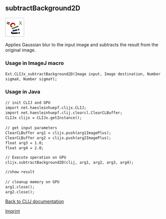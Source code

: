 ## subtractBackground2D
![Image](images/mini_clijx_logo.png)

Applies Gaussian blur to the input image and subtracts the result from the original image.

### Usage in ImageJ macro
```
Ext.CLIJx_subtractBackground2D(Image input, Image destination, Number sigmaX, Number sigmaY);
```


### Usage in Java
```
// init CLIJ and GPU
import net.haesleinhuepf.clijx.CLIJ;
import net.haesleinhuepf.clij.clearcl.ClearCLBuffer;
CLIJx clijx = CLIJx.getInstance();

// get input parameters
ClearCLBuffer arg1 = clijx.push(arg1ImagePlus);
ClearCLBuffer arg2 = clijx.push(arg2ImagePlus);
float arg3 = 1.0;
float arg4 = 2.0;
```

```
// Execute operation on GPU
clijx.subtractBackground2D(clij, arg1, arg2, arg3, arg4);
```

```
//show result

// cleanup memory on GPU
arg1.close();
arg2.close();
```


[Back to CLIJ documentation](https://clij.github.io/)

[Imprint](https://clij.github.io/imprint)
